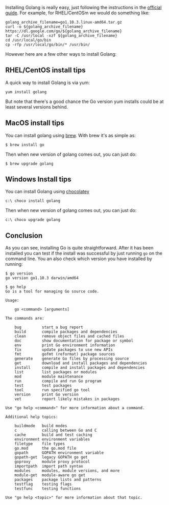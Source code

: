 Installing Golang is really easy, just following the instructions in the <a href="https://golang.org/dl/">official guide</a>. For example, for RHEL/CentOSm we would do something like:


```
golang_archive_filename=go1.10.3.linux-amd64.tar.gz
curl -o ${golang_archive_filename} https://dl.google.com/go/${golang_archive_filename}
tar -C /usr/local -xzf ${golang_archive_filename}
cd /usr/local/go/bin 
cp -rfp /usr/local/go/bin/* /usr/bin/
```






However here are a few other ways to install Golang:


## RHEL/CentOS install tips
A quick way to install Golang is via yum:

```
yum install golang
```

But note that there's a good chance the Go version yum installs could be at least several versions behind. 

## MacOS install tips
You can install golang using <a href="https://brew.sh/">brew</a>. With brew it's as simple as:

```
$ brew install go
```

Then when new version of golang comes out, you can just do:

```
$ brew upgrade golang
```

## Windows Install tips
You can install Golang using [chocolatey](https://chocolatey.org/packages/golang)

```c:\ choco install golang```

Then when new version of golang comes out, you can just do:

```c:\ choco upgrade golang```







## Conclusion

As you can see, installing Go is quite straightforward. After it has been installed you can test if the install was successful by just running `go` on the command line. You an also check which version you have installed by running:

```
$ go version
go version go1.10.3 darwin/amd64

$ go help
Go is a tool for managing Go source code.

Usage:

	go <command> [arguments]

The commands are:

	bug         start a bug report
	build       compile packages and dependencies
	clean       remove object files and cached files
	doc         show documentation for package or symbol
	env         print Go environment information
	fix         update packages to use new APIs
	fmt         gofmt (reformat) package sources
	generate    generate Go files by processing source
	get         download and install packages and dependencies
	install     compile and install packages and dependencies
	list        list packages or modules
	mod         module maintenance
	run         compile and run Go program
	test        test packages
	tool        run specified go tool
	version     print Go version
	vet         report likely mistakes in packages

Use "go help <command>" for more information about a command.

Additional help topics:

	buildmode   build modes
	c           calling between Go and C
	cache       build and test caching
	environment environment variables
	filetype    file types
	go.mod      the go.mod file
	gopath      GOPATH environment variable
	gopath-get  legacy GOPATH go get
	goproxy     module proxy protocol
	importpath  import path syntax
	modules     modules, module versions, and more
	module-get  module-aware go get
	packages    package lists and patterns
	testflag    testing flags
	testfunc    testing functions

Use "go help <topic>" for more information about that topic.
```
